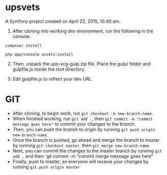 upsvets
=======

A Symfony project created on April 22, 2015, 10:40 am.

1. After cloning into working dev environment, run the following in the console:

`composer install`

`php app/console assets:install`

2. Then, unpack the ups-vcg-gulp.zip file. Place the gulp/ folder and gulpfile.js inside the root directory.

3. Edit gulpfile.js to reflect your dev URL.


GIT
========
* After cloning, to begin work, run `git checkout -b new-branch-name`. 
* When finished working, run `git add .`, then `git commit -m "commit message goes here"` to commit your changes to the branch.
* Then, you can push the branch to origin by running `git push origin new-branch-name`.
* Once the branch is pushed, go ahead and merge the branch to master by running `git checkout master`, then `git merge new-branch-name`
* Next, you can commit the changes to the master branch by running `git add .` and then `git commit -m "commit merge message goes here"
* Finally, push to master, so everyone will receive your changes by running `git push origin master`